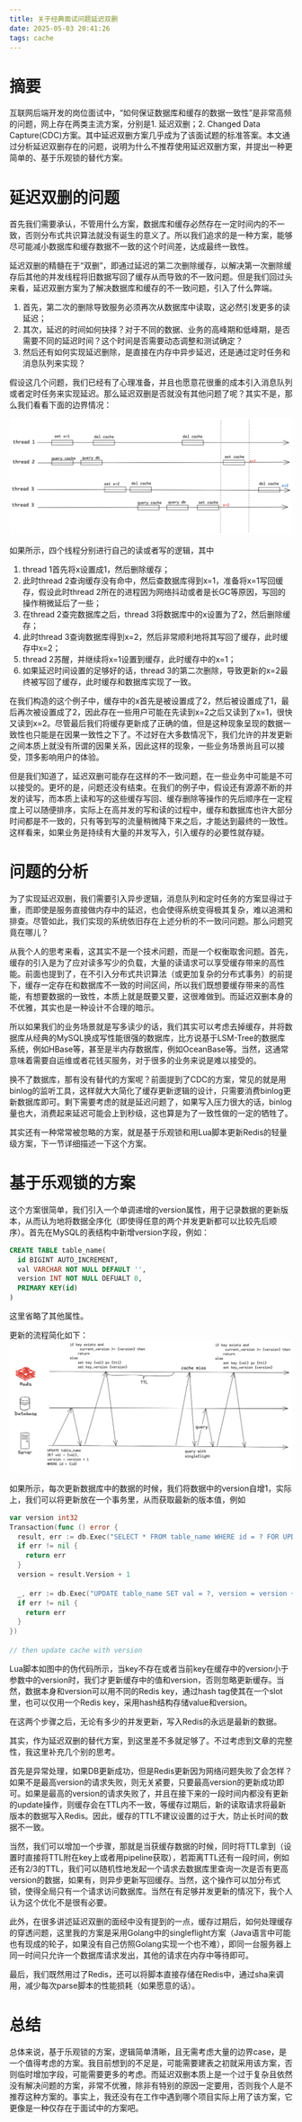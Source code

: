 ```yaml
---
title: 关于经典面试问题延迟双删
date: 2025-05-03 20:41:26
tags: cache
---
```


# 摘要

互联网后端开发的岗位面试中，“如何保证数据库和缓存的数据一致性”是非常高频的问题，网上存在两类主流方案，分别是1. 延迟双删；2. Changed Data Capture(CDC)方案。其中延迟双删方案几乎成为了该面试题的标准答案。本文通过分析延迟双删存在的问题，说明为什么不推荐使用延迟双删方案，并提出一种更简单的、基于乐观锁的替代方案。

# 延迟双删的问题

首先我们需要承认，不管用什么方案，数据库和缓存必然存在一定时间内的不一致，否则分布式共识算法就没有诞生的意义了。所以我们追求的是一种方案，能够尽可能减小数据库和缓存数据不一致的这个时间差，达成最终一致性。

延迟双删的精髓在于“双删”，即通过延迟的第二次删除缓存，以解决第一次删除缓存后其他的并发线程将旧数据写回了缓存从而导致的不一致问题。但是我们回过头来看，延迟双删方案为了解决数据库和缓存的不一致问题，引入了什么弊端。

1. 首先，第二次的删除导致服务必须再次从数据库中读取，这必然引发更多的读延迟；
2. 其次，延迟的时间如何抉择？对于不同的数据、业务的高峰期和低峰期，是否需要不同的延迟时间？这个时间是否需要动态调整和测试确定？
3. 然后还有如何实现延迟删除，是直接在内存中异步延迟，还是通过定时任务和消息队列来实现？

假设这几个问题，我们已经有了心理准备，并且也愿意花很重的成本引入消息队列或者定时任务来实现延迟。那么延迟双删是否就没有其他问题了呢？其实不是，那么我们看看下面的边界情况：

![](../images/cacheconsistency/double-del-corner-case.png)

如果所示，四个线程分别进行自己的读或者写的逻辑，其中
1. thread 1首先将x设置成1，然后删除缓存；
2. 此时thread 2查询缓存没有命中，然后查数据库得到x=1，准备将x=1写回缓存，假设此时thread 2所在的进程因为网络抖动或者是长GC等原因，写回的操作稍微延后了一些；
3. 在thread 2查完数据库之后，thread 3将数据库中的x设置为了2，然后删除缓存；
4. 此时thread 3查询数据库得到x=2，然后非常顺利地将其写回了缓存，此时缓存中x=2；
5. thread 2苏醒，并继续将x=1设置到缓存，此时缓存中的x=1；
6. 如果延迟时间设置的足够好的话，thread 3的第二次删除，导致更新的x=2最终被写回了缓存，此时缓存和数据库实现了一致。

在我们构造的这个例子中，缓存中的x首先是被设置成了2，然后被设置成了1，最后再次被设置成了2，因此存在一些用户可能在先读到x=2之后又读到了x=1，很快又读到x=2。尽管最后我们将缓存更新成了正确的值，但是这种现象呈现的数据一致性也只能是在因果一致性之下了。不过好在大多数情况下，我们允许的并发更新之间本质上就没有所谓的因果关系，因此这样的现象，一些业务场景尚且可以接受，顶多影响用户的体验。

但是我们知道了，延迟双删可能存在这样的不一致问题，在一些业务中可能是不可以接受的。更坏的是，问题还没有结束。在我们的例子中，假设还有源源不断的并发的读写，而本质上读和写的这些缓存写回、缓存删除等操作的先后顺序在一定程度上可以随便排序，实际上在高并发的写和读的过程中，缓存和数据库也许大部分时间都是不一致的，只有等到写的流量稍微降下来之后，才能达到最终的一致性。这样看来，如果业务是持续有大量的并发写入，引入缓存的必要性就存疑。

# 问题的分析

为了实现延迟双删，我们需要引入异步逻辑，消息队列和定时任务的方案显得过于重，而即使是服务直接做内存中的延迟，也会使得系统变得极其复杂，难以追溯和排查。尽管如此，我们实现的系统依旧存在上述分析的不一致问问题。那么问题究竟在哪儿？

从我个人的思考来看，这其实不是一个技术问题，而是一个权衡取舍问题。首先，缓存的引入是为了应对读多写少的负载，大量的读请求可以享受缓存带来的高性能。前面也提到了，在不引入分布式共识算法（或更加复杂的分布式事务）的前提下，缓存一定存在和数据库不一致的时间区间，所以我们既想要缓存带来的高性能，有想要数据的一致性，本质上就是既要又要，这很难做到。而延迟双删本身的不优雅，其实也是一种设计不合理的暗示。

所以如果我们的业务场景就是写多读少的话，我们其实可以考虑去掉缓存，并将数据库从经典的MySQL换成写性能很强的数据库，比方说基于LSM-Tree的数据库系统，例如HBase等，甚至是半内存数据库，例如OceanBase等。当然，这通常意味着需要自运维或者花钱买服务，对于很多的业务来说是难以接受的。

换不了数据库，那有没有替代的方案呢？前面提到了CDC的方案，常见的就是用binlog的监听工具，这样就大大简化了缓存更新逻辑的设计，只需要消费binlog更新数据库即可。剩下需要考虑的就是延迟问题了，如果写入压力很大的话，binlog量也大，消费起来延迟可能会上到秒级，这也算是为了一致性做的一定的牺牲了。

其实还有一种常常被忽略的方案，就是基于乐观锁和用Lua脚本更新Redis的轻量级方案，下一节详细描述一下这个方案。

# 基于乐观锁的方案

这个方案很简单，我们引入一个单调递增的version属性，用于记录数据的更新版本，从而认为地将数据全序化（即使得任意的两个并发更新都可以比较先后顺序）。首先在MySQL的表结构中新增version字段，例如：

```sql
CREATE TABLE table_name(
  id BIGINT AUTO_INCREMENT,
  val VARCHAR NOT NULL DEFAULT '',
  version INT NOT NULL DEFUALT 0,
  PRIMARY KEY(id)
) 
```
这里省略了其他属性。

更新的流程简化如下：
![](../images/cacheconsistency/version.png)

如果所示，每次更新数据库中的数据的时候，我们将数据中的version自增1，实际上，我们可以将更新放在一个事务里，从而获取最新的版本值，例如
``` go
var version int32
Transaction(func () error {
  result, err := db.Exec("SELECT * FROM table_name WHERE id = ? FOR UPDATE", id)
  if err != nil {
    return err
  }
  version = result.Version + 1

  _, err := db.Exec("UPDATE table_name SET val = ?, version = version + 1 WHERE id = ?", id)
  if err != nil {
    return err
  }
})

// then update cache with version
```


Lua脚本如图中的伪代码所示，当key不存在或者当前key在缓存中的version小于参数中的version时，我们才更新缓存中的值和version，否则忽略更新缓存。当然，数据本身和version可以用不同的Redis key，通过hash tag使其在一个slot里，也可以仅用一个Redis key，采用hash结构存储value和version。

在这两个步骤之后，无论有多少的并发更新，写入Redis的永远是最新的数据。

其实，作为延迟双删的替代方案，到这里差不多就足够了。不过考虑到文章的完整性，我这里补充几个别的思考。

首先是异常处理，如果DB更新成功，但是Redis更新因为网络问题失败了会怎样？如果不是最高version的请求失败，则无关紧要，只要最高version的更新成功即可。如果是最高的version的请求失败了，并且在接下来的一段时间内都没有更新的update操作，则缓存会在TTL内不一致，等缓存过期后，新的读取请求将最新版本的数据写入Redis。因此，缓存的TTL不建议设置的过于大，防止长时间的数据不一致。

当然，我们可以增加一个步骤，那就是当获缓存数据的时候，同时将TTL拿到（设置时直接将TTL附在key上或者用pipeline获取），若距离TTL还有一段时间，例如还有2/3的TTL，我们可以随机性地发起一个请求去数据库里查询一次是否有更高version的数据，如果有，则异步更新写回缓存。当然，这个操作可以加分布式锁，使得全局只有一个请求访问数据库。当然在有足够并发更新的情况下，我个人认为这个优化不是很有必要。

此外，在很多讲述延迟双删的面经中没有提到的一点，缓存过期后，如何处理缓存的穿透问题，这里我的方案是采用Golang中的singleflight方案（Java语言中可能也有现成的轮子，如果没有自己仿照Golang实现一个也不难），即同一台服务器上同一时间只允许一个数据库请求发出，其他的请求在内存中等待即可。

最后，我们既然用过了Redis，还可以将脚本直接存储在Redis中，通过sha来调用，减少每次parse脚本的性能损耗（如果愿意的话）。

# 总结

总体来说，基于乐观锁的方案，逻辑简单清晰，且无需考虑大量的边界case，是一个值得考虑的方案。我目前想到的不足是，可能需要建表之初就采用该方案，否则临时增加字段，可能需要更多的考虑。而延迟双删本质上是一个过于复杂且依然没有解决问题的方案，非常不优雅，除非有特别的原因一定要用，否则我个人是不推荐这种方案的。事实上，我还没有在工作中遇到哪个项目实际上用了该方案，它更像是一种仅存在于面试中的方案吧。
